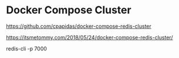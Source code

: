 # Docker Compose Cluster 

https://github.com/cpapidas/docker-compose-redis-cluster 

 

 

https://itsmetommy.com/2018/05/24/docker-compose-redis-cluster/ 

 

 

redis-cli -p 7000 
